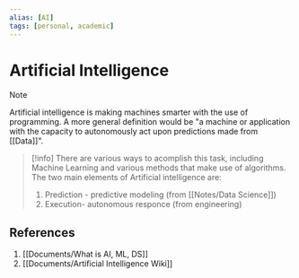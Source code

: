```yaml
---
alias: [AI]
tags: [personal, academic]
---
```

# Artificial Intelligence

> [!note]
> Artificial intelligence is making machines smarter with the use of programming. A more general definition would be "a machine or application with the capacity to autonomously act upon predictions made from [[Data]]".

> [!info]
There are various ways to acomplish this task, including Machine Learning and various methods that make use of algorithms.
The two main elements of Artificial intelligence are:
> 1. Prediction - predictive modeling (from [[Notes/Data Science]])
> 2. Execution- autonomous responce (from engineering)

## References
1. [[Documents/What is AI, ML, DS]]
2. [[Documents/Artificial Intelligence Wiki]]